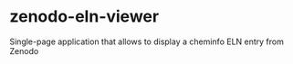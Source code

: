 # zenodo-eln-viewer
Single-page application that allows to display a cheminfo ELN entry from Zenodo
